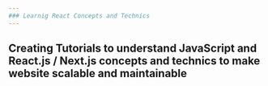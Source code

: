 ```yaml
---
### Learnig React Concepts and Technics
---
```

Creating Tutorials to understand JavaScript and React.js / Next.js concepts and technics to make website scalable and maintainable
---